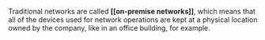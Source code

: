 Traditional networks are called **[[on-premise networks]]**, which means that all of the devices used for network operations are kept at a physical location owned by the company, like in an office building, for example.